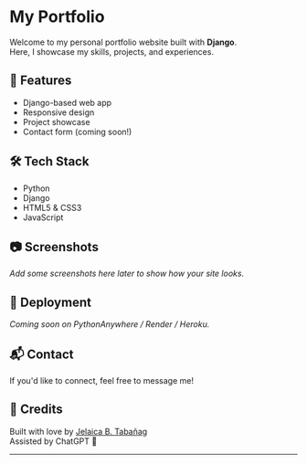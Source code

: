 # My Portfolio

Welcome to my personal portfolio website built with **Django**.  
Here, I showcase my skills, projects, and experiences.

## 🌟 Features

- Django-based web app
- Responsive design
- Project showcase
- Contact form (coming soon!)

## 🛠 Tech Stack

- Python
- Django
- HTML5 & CSS3
- JavaScript

## 📷 Screenshots

_Add some screenshots here later to show how your site looks._

## 🚀 Deployment

_Coming soon on PythonAnywhere / Render / Heroku._

## 📬 Contact

If you'd like to connect, feel free to message me!

## 🤍 Credits

Built with love by [Jelaica B. Tabañag](https://github.com/jelaica22)  
Assisted by ChatGPT 🤖

---

